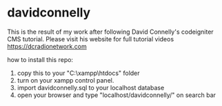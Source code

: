 # davidconnelly
This is the result of my work after following David Connelly's codeigniter CMS tutorial. Please visit his website for full tutorial videos
https://dcradionetwork.com

how to install this repo:
1. copy this to your "C:\xampp\htdocs" folder
2. turn on your xampp control panel.
2. import davidconnelly.sql to your localhost database
3. open your browser and type "localhost/davidconnelly/" on search bar
